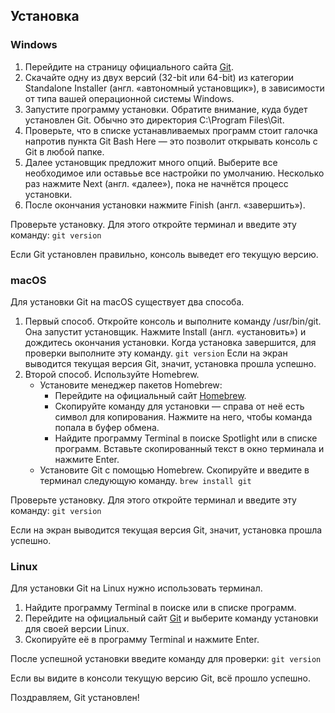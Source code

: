 ## Установка
### Windows
1. Перейдите на страницу официального сайта [Git](https://git-scm.com/download/win).
2. Скачайте одну из двух версий (32-bit или 64-bit) из категории Standalone Installer (англ. «автономный установщик»), в зависимости от типа вашей операционной системы Windows.
3. Запустите программу установки. Обратите внимание, куда будет установлен Git. Обычно это директория C:\Program Files\Git.
4. Проверьте, что в списке устанавливаемых программ стоит галочка напротив пункта Git Bash Here — это позволит открывать консоль с Git в любой папке.
5. Далее установщик предложит много опций. Выберите все необходимое или оставьье все настройки по умолчанию. Несколько раз нажмите Next (англ. «далее»), пока не начнётся процесс установки.
6. После окончания установки нажмите Finish (англ. «завершить»).

Проверьте установку. Для этого откройте терминал и введите эту команду:
```git version```

Если Git установлен правильно, консоль выведет его текущую версию.

### macOS
Для установки Git на macOS существует два способа.
1. Первый способ.
Откройте консоль и выполните команду /usr/bin/git. Она запустит установщик. Нажмите Install (англ. «установить») и дождитесь окончания установки.
Когда установка завершится, для проверки выполните эту команду.
`git version` 
Если на экран выводится текущая версия Git, значит, установка прошла успешно.	
2. Второй способ. Используйте Homebrew.
    - Установите менеджер пакетов Homebrew:
        - Перейдите на официальный сайт [Homebrew](https://brew.sh/).
        - Скопируйте команду для установки — справа от неё есть символ для копирования. Нажмите на него, чтобы команда попала в буфер обмена.
        - Найдите программу Terminal в поиске Spotlight или в списке программ. Вставьте скопированный текст в окно терминала и нажмите Enter.
    - Установите Git с помощью Homebrew. Скопируйте и введите в терминал следующую команду.
```brew install git```

Проверьте установку. Для этого откройте терминал и введите эту команду:
```git version```

Если на экран выводится текущая версия Git, значит, установка прошла успешно.

### Linux
Для установки Git на Linux нужно использовать терминал. 
1. Найдите программу Terminal в поиске или в списке программ.
2. Перейдите на официальный сайт [Git](https://git-scm.com/download/linux) и выберите команду установки для своей версии Linux.
3. Скопируйте её в программу Terminal и нажмите Enter. 

После успешной установки введите команду для проверки:
```git version``` 

Если вы видите в консоли текущую версию Git, всё прошло успешно.

Поздравляем, Git установлен!